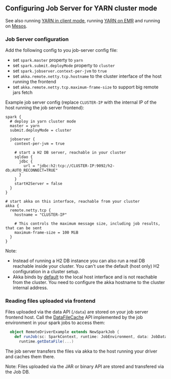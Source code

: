 ## Configuring Job Server for YARN cluster mode

See also running [YARN in client mode](yarn.md), running [YARN on EMR](EMR.md) and running on [Mesos](mesos.md).

### Job Server configuration

Add the following config to you job-server config file:
- set `spark.master` property to `yarn`
- set `spark.submit.deployMode` property to `cluster`
- set `spark.jobserver.context-per-jvm` to `true`
- set `akka.remote.netty.tcp.hostname` to the cluster interface of the host running the frontend
- set `akka.remote.netty.tcp.maximum-frame-size` to support big remote jars fetch

Example job server config (replace `CLUSTER-IP` with the internal IP of the host running the job server frontend):

    spark {
      # deploy in yarn cluster mode
      master = yarn
      submit.deployMode = cluster

      jobserver {
        context-per-jvm = true

        # start a H2 DB server, reachable in your cluster
        sqldao {
          jdbc {
            url = "jdbc:h2:tcp://CLUSTER-IP:9092/h2-db;AUTO_RECONNECT=TRUE"
          }
        }
        startH2Server = false
      }
    }

    # start akka on this interface, reachable from your cluster
    akka {
      remote.netty.tcp {
        hostname = "CLUSTER-IP"

        # This controls the maximum message size, including job results, that can be sent
        maximum-frame-size = 100 MiB
      }
    }

Note:
- Instead of running a H2 DB instance you can also run a real DB reachable inside your cluster. You can't use the default (host only) H2 configuration in a cluster setup.
- Akka binds by [default](../job-server/src/main/resources/application.conf) to the local host interface and is not reachable from the cluster. You need to configure the akka hostname to the cluster internal address.

### Reading files uploaded via frontend

Files uploaded via the data API (`/data`) are stored on your job server frontend host.
Call the [DataFileCache](../job-server-api/src/main/scala/spark/jobserver/api/SparkJobBase.scala) API implemented by the job environment in your spark jobs to access them:

```scala
  object RemoteDriverExample extends NewSparkJob {
    def runJob(sc: SparkContext, runtime: JobEnvironment, data: JobData): JobOutput =
      runtime.getDataFile(...)
```

The job server transfers the files via akka to the host running your driver and caches them there.

Note: Files uploaded via the JAR or binary API are stored and transfered via the Job DB.
